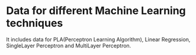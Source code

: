# Data for different Machine Learning techniques
It includes data for PLA(Perceptron Learning Algorithm), Linear Regression, SingleLayer Perceptron and MultiLayer Perceptron.
